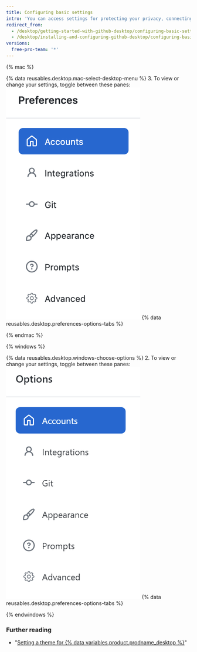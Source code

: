 ```yaml
---
title: Configuring basic settings
intro: 'You can access settings for protecting your privacy, connecting accounts to GitHub Desktop, and configuring Git.'
redirect_from:
  - /desktop/getting-started-with-github-desktop/configuring-basic-settings
  - /desktop/installing-and-configuring-github-desktop/configuring-basic-settings
versions:
  free-pro-team: '*'
---
```

{% mac %}

{% data reusables.desktop.mac-select-desktop-menu %}
3. To view or change your settings, toggle between these panes:
  ![The Preferences menu navigation](/assets/images/help/desktop/mac-select-accounts-pane.png)
{% data reusables.desktop.preferences-options-tabs %}

{% endmac %}

{% windows %}

{% data reusables.desktop.windows-choose-options %}
2. To view or change your settings, toggle between these panes:
  ![The Options menu navigation](/assets/images/help/desktop/windows-select-accounts-pane.png)
{% data reusables.desktop.preferences-options-tabs %}

{% endwindows %}

### Further reading

- "[Setting a theme for {% data variables.product.prodname_desktop %}](/desktop/guides/getting-started-with-github-desktop/setting-a-theme-for-github-desktop)"
